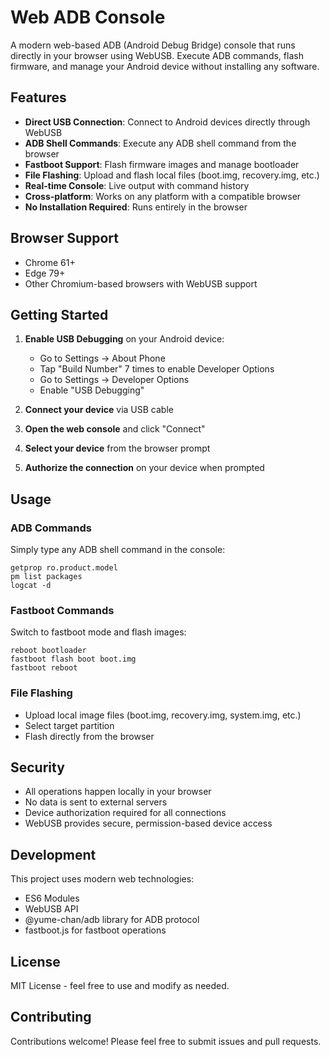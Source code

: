 # Web ADB Console

A modern web-based ADB (Android Debug Bridge) console that runs directly in your browser using WebUSB. Execute ADB commands, flash firmware, and manage your Android device without installing any software.

## Features

- **Direct USB Connection**: Connect to Android devices directly through WebUSB
- **ADB Shell Commands**: Execute any ADB shell command from the browser
- **Fastboot Support**: Flash firmware images and manage bootloader
- **File Flashing**: Upload and flash local files (boot.img, recovery.img, etc.)
- **Real-time Console**: Live output with command history
- **Cross-platform**: Works on any platform with a compatible browser
- **No Installation Required**: Runs entirely in the browser

## Browser Support

- Chrome 61+
- Edge 79+
- Other Chromium-based browsers with WebUSB support

## Getting Started

1. **Enable USB Debugging** on your Android device:
   - Go to Settings → About Phone
   - Tap "Build Number" 7 times to enable Developer Options
   - Go to Settings → Developer Options
   - Enable "USB Debugging"

2. **Connect your device** via USB cable

3. **Open the web console** and click "Connect"

4. **Select your device** from the browser prompt

5. **Authorize the connection** on your device when prompted

## Usage

### ADB Commands
Simply type any ADB shell command in the console:
```
getprop ro.product.model
pm list packages
logcat -d
```

### Fastboot Commands
Switch to fastboot mode and flash images:
```
reboot bootloader
fastboot flash boot boot.img
fastboot reboot
```

### File Flashing
- Upload local image files (boot.img, recovery.img, system.img, etc.)
- Select target partition
- Flash directly from the browser

## Security

- All operations happen locally in your browser
- No data is sent to external servers
- Device authorization required for all connections
- WebUSB provides secure, permission-based device access

## Development

This project uses modern web technologies:
- ES6 Modules
- WebUSB API
- @yume-chan/adb library for ADB protocol
- fastboot.js for fastboot operations

## License

MIT License - feel free to use and modify as needed.

## Contributing

Contributions welcome! Please feel free to submit issues and pull requests.